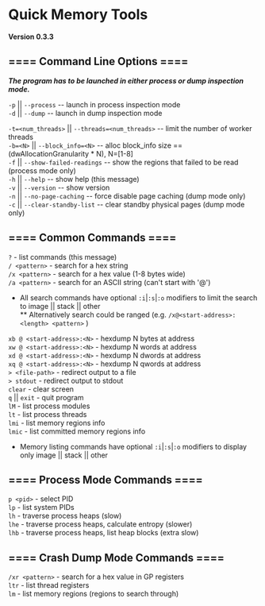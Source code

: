 # Quick Memory Tools  
**Version 0.3.3**  

## ==== Command Line Options ====  

***The program has to be launched in either process or dump inspection mode.***  

`-p` || `--process`	-- launch in process inspection mode  
`-d` || `--dump`	-- launch in dump inspection mode  

`-t=<num_threads>` || `--threads=<num_threads>`	-- limit the number of worker threads  
`-b=<N>` || `--block_info=<N>`	-- alloc block_info size == (dwAllocationGranularity * N), N=[1-8]  
`-f` || `--show-failed-readings`	-- show the regions that failed to be read (process mode only)  
`-h` || `--help`	-- show help (this message)  
`-v` || `--version`	-- show version<br/>
`-n` || `--no-page-caching`	-- force disable page caching (dump mode only)<br/>
`-c` || `--clear-standby-list`	-- clear standby physical pages (dump mode only)<br/>

## ==== Common Commands ====  

`?`	- list commands (this message)  
`/ <pattern>`	- search for a hex string  
`/x <pattern>`	- search for a hex value (1-8 bytes wide)  
`/a <pattern>`	- search for an ASCII string (can't start with '@') 
  *  All search commands have optional `:i`|`:s`|`:o` modifiers to limit the search to image || stack || other<br/>
  ** Alternatively search could be ranged (e.g. `/x@<start-address>:<length> <pattern>` )

`xb @ <start-address>:<N>`	- hexdump N bytes at address  
`xw @ <start-address>:<N>`	- hexdump N words at address  
`xd @ <start-address>:<N>`	- hexdump N dwords at address  
`xq @ <start-address>:<N>`	- hexdump N qwords at address<br/>
`> <file-path>`         - redirect output to a file<br/>
`> stdout`              - redirect output to stdout  
`clear`	- clear screen  
`q` || `exit`	- quit program  
`lM`	- list process modules  
`lt`	- list process threads  
`lmi`	- list memory regions info  
`lmic`	- list committed memory regions info  
  *  Memory listing commands have optional `:i`|`:s`|`:o` modifiers to display only image || stack || other<br/>

## ==== Process Mode Commands ====  

`p <pid>`	- select PID  
`lp`	- list system PIDs  
`lh`	- traverse process heaps (slow)  
`lhe`	- traverse process heaps, calculate entropy (slower)  
`lhb`	- traverse process heaps, list heap blocks (extra slow)  

## ==== Crash Dump Mode Commands ====  

`/xr <pattern>`	- search for a hex value in GP registers  
`ltr`	- list thread registers  
`lm`	- list memory regions (regions to search through)  
